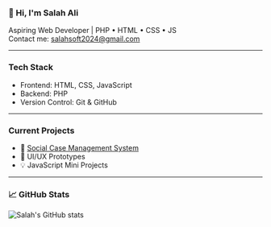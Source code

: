 ### 👋 Hi, I'm Salah Ali

Aspiring Web Developer | PHP • HTML • CSS • JS  
Contact me: salahsoft2024@gmail.com  

---

### Tech Stack
- Frontend: HTML, CSS, JavaScript
- Backend: PHP
- Version Control: Git & GitHub

---

###  Current Projects
- 👤 [Social Case Management System](https://github.com/SalahAli2023/Social-Case-Management-System)  
- 📝 UI/UX Prototypes  
- 💡 JavaScript Mini Projects

---

### 📈 GitHub Stats

![Salah's GitHub stats](https://github-readme-stats.vercel.app/api?username=SalahAli2023&show_icons=true&theme=radical)
